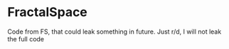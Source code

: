 # FractalSpace
Code from FS, that could leak something in future.  Just r/d, I will not leak the full code

